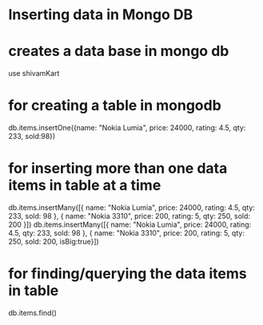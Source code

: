 # Inserting data in Mongo DB

# creates a data base in mongo db
use shivamKart 

# for creating a table in mongodb
db.items.insertOne({name: "Nokia Lumia", price: 24000, rating: 4.5, qty: 233, sold:98})

# for inserting more than one data items in table at a time
db.items.insertMany([{ name: "Nokia Lumia", price: 24000, rating: 4.5, qty: 233, sold: 98 }, { name: "Nokia 3310", price: 200, rating: 5, qty: 250, sold: 200 }])
db.items.insertMany([{ name: "Nokia Lumia", price: 24000, rating: 4.5, qty: 233, sold: 98 }, { name: "Nokia 3310", price: 200, rating: 5, qty: 250, sold: 200, isBig:true}])

# for finding/querying the data items in table
db.items.find()